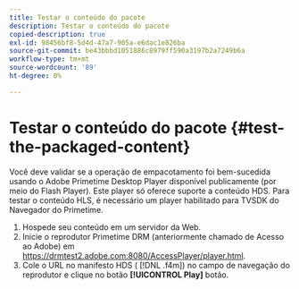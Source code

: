 ```yaml
---
title: Testar o conteúdo do pacote
description: Testar o conteúdo do pacote
copied-description: true
exl-id: 98456bf8-5d4d-47a7-905a-e6dac1e826ba
source-git-commit: be43bbbd1051886c8979ff590a3197b2a7249b6a
workflow-type: tm+mt
source-wordcount: '89'
ht-degree: 0%

---
```


# Testar o conteúdo do pacote {#test-the-packaged-content}

Você deve validar se a operação de empacotamento foi bem-sucedida usando o Adobe Primetime Desktop Player disponível publicamente (por meio do Flash Player). Este player só oferece suporte a conteúdo HDS. Para testar o conteúdo HLS, é necessário um player habilitado para TVSDK do Navegador do Primetime.

1. Hospede seu conteúdo em um servidor da Web.
1. Inicie o reprodutor Primetime DRM (anteriormente chamado de Acesso ao Adobe) em https://drmtest2.adobe.com:8080/AccessPlayer/player.html.
1. Cole o URL no manifesto HDS ( [!DNL .f4m]) no campo de navegação do reprodutor e clique no botão **[!UICONTROL Play]** botão.
